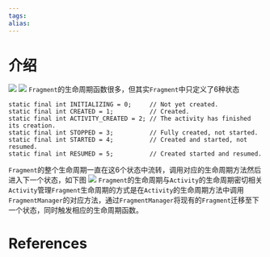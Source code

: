 ```yaml
---
tags: 
alias:
---
```

# 介绍
![](https://gd-hbimg.huaban.com/0fbb8a4891c3a1cb92bbbf7612877ec0fae5b6287942-FCdTK9)
![](https://gd-hbimg.huaban.com/a3005ced87fdb78f746f96ca53ffa6fbae8bf0d9ec87-qQPZ1q)
`Fragment`的生命周期函数很多，但其实`Fragment`中只定义了6种状态

```arduino
static final int INITIALIZING = 0;     // Not yet created.
static final int CREATED = 1;          // Created.
static final int ACTIVITY_CREATED = 2; // The activity has finished its creation.
static final int STOPPED = 3;          // Fully created, not started.
static final int STARTED = 4;          // Created and started, not resumed.
static final int RESUMED = 5;          // Created started and resumed.
```

`Fragment`的整个生命周期一直在这6个状态中流转，调用对应的生命周期方法然后进入下一个状态，如下图
![](https://gd-hbimg.huaban.com/f0874a1383bbdbf4b744bc4cfc5e59756c2499e09128-tsT0or)
`Fragment`的生命周期与`Activity`的生命周期密切相关 `Activity`管理`Fragment`生命周期的方式是在`Activity`的生命周期方法中调用`FragmentManager`的对应方法，通过`FragmentManager`将现有的`Fragment`迁移至下一个状态，同时触发相应的生命周期函数。







# References 

